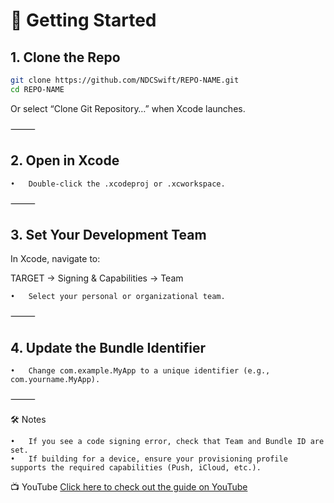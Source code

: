 
# 🚀 Getting Started

## 1. Clone the Repo
```bash
git clone https://github.com/NDCSwift/REPO-NAME.git
cd REPO-NAME
```
Or select “Clone Git Repository…” when Xcode launches.

⸻

## 2. Open in Xcode
	•	Double-click the .xcodeproj or .xcworkspace.

⸻

## 3. Set Your Development Team

In Xcode, navigate to:

TARGET → Signing & Capabilities → Team
	
    •	Select your personal or organizational team.

⸻

## 4. Update the Bundle Identifier
	•	Change com.example.MyApp to a unique identifier (e.g., com.yourname.MyApp).

⸻

🛠️ Notes

	•	If you see a code signing error, check that Team and Bundle ID are set.
	•	If building for a device, ensure your provisioning profile supports the required capabilities (Push, iCloud, etc.).

📺 YouTube
[Click here to check out the guide on YouTube](https://youtu.be/rcm5skVQooo)
